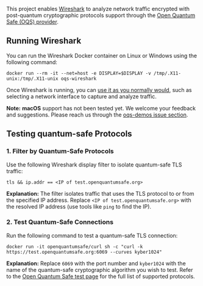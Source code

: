 This project enables  [Wireshark](https://www.wireshark.org/) to analyze network traffic encrypted with post-quantum
cryptographic protocols
support through the [Open Quantum Safe (OQS) provider](https://github.com/open-quantum-safe/oqs-provider).

## Running Wireshark

You can run the Wireshark Docker container on Linux or Windows using the following command:

```
docker run --rm -it --net=host -e DISPLAY=$DISPLAY -v /tmp/.X11-unix:/tmp/.X11-unix oqs-wireshark
```

Once Wireshark is running, you can [use it as you normally would](https://www.wireshark.org/docs/),
such as selecting a network interface to capture and analyze traffic.

**Note:** **macOS** support has not been tested yet. We welcome your feedback and suggestions. Please reach us through
the [oqs-demos issue section](https://github.com/open-quantum-safe/oqs-demos/issues).

## Testing quantum-safe Protocols

### 1. Filter by Quantum-Safe Protocols

Use the following Wireshark display filter to isolate quantum-safe TLS traffic:

```
tls && ip.addr == <IP of test.openquantumsafe.org>
```

**Explanation:**
The filter isolates traffic that uses the TLS protocol to or from the specified IP
address. Replace `<IP of test.openquantumsafe.org>` with the resolved IP address (use tools
like `ping` to find the IP).

### 2. Test Quantum-Safe Connections

Run the following command to test a quantum-safe TLS connection:

```
docker run -it openquantumsafe/curl sh -c "curl -k https://test.openquantumsafe.org:6069 --curves kyber1024"
```

**Explanation:**
Replace `6069` with the port number and `kyber1024` with the name of the quantum-safe cryptographic
algorithm you wish to test. Refer to the [Open Quantum Safe test page](https://test.openquantumsafe.org/) for the full
list of supported protocols.